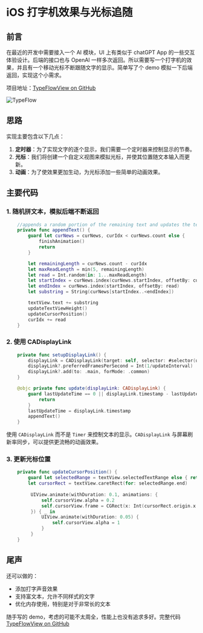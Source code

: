 # iOS 打字机效果与光标追随

## 前言

在最近的开发中需要接入一个 AI 模块，UI 上有类似于 chatGPT App 的一些交互体验设计。后端的接口也与 OpenAI 一样多次返回。所以需要写一个打字机的效果，并且有一个移动光标不断跟随文字的显示。简单写了个 demo 模拟一下后端返回，实现这个小需求。

项目地址：[TypeFlowView on GitHub](https://github.com/cocoonbud/TypeFlowView)

![TypeFlow](https://cdn.jsdelivr.net/gh/cocoonbud/TyporaPic@master//TypeFlow.gif)

## 思路

实现主要包含以下几点：

1. **定时器**：为了实现文字的逐个显示，我们需要一个定时器来控制显示的节奏。
2. **光标**：我们将创建一个自定义视图来模拟光标，并使其位置随文本输入而更新。
3. **动画**：为了使效果更加生动，为光标添加一些简单的动画效果。

## 主要代码

### 1. 随机拼文本，模拟后端不断返回

```swift
    //appends a random portion of the remaining text and updates the text view and cursor accordingly
    private func appendText() {
        guard let curNews = curNews, curIdx < curNews.count else {
            finishAnimation()
            return
        }

        let remainingLength = curNews.count - curIdx
        let maxReadLength = min(5, remainingLength)
        let read = Int.random(in: 1...maxReadLength)
        let startIndex = curNews.index(curNews.startIndex, offsetBy: curIdx)
        let endIndex = curNews.index(startIndex, offsetBy: read)
        let substring = String(curNews[startIndex..<endIndex])

        textView.text += substring
        updateTextViewHeight()
        updateCursorPosition()
        curIdx += read
    }
```

### 2. 使用 CADisplayLink

```swift
    private func setupDisplayLink() {
        displayLink = CADisplayLink(target: self, selector: #selector(update))
        displayLink?.preferredFramesPerSecond = Int(1/updateInterval)
        displayLink?.add(to: .main, forMode: .common)
    }

    @objc private func update(displayLink: CADisplayLink) {
        guard lastUpdateTime == 0 || displayLink.timestamp - lastUpdateTime >= updateInterval else {
            return
        }
        lastUpdateTime = displayLink.timestamp
        appendText()
    }
```

使用 `CADisplayLink` 而不是 `Timer` 来控制文本的显示。`CADisplayLink` 与屏幕刷新率同步，可以提供更流畅的动画效果。

### 3. 更新光标位置

```swift
    private func updateCursorPosition() {
        guard let selectedRange = textView.selectedTextRange else { return }
        let cursorRect = textView.caretRect(for: selectedRange.end)
        
         UIView.animate(withDuration: 0.1, animations: {
             self.cursorView.alpha = 0.2
             self.cursorView.frame = CGRect(x: Int(cursorRect.origin.x + self.textView.frame.origin.x), y: Int(cursorRect.origin.y + self.textView.frame.origin.y) + 4, width: 15, height: 15)
         }) { _ in
             UIView.animate(withDuration: 0.05) {
                 self.cursorView.alpha = 1
             }
         }
    }
```

## 尾声

还可以做的：

- 添加打字声音效果
- 支持富文本，允许不同样式的文字
- 优化内存使用，特别是对于非常长的文本

随手写的 demo，考虑的可能不太周全，性能上也没有追求多好。完整代码 [TypeFlowView on GitHub](https://github.com/cocoonbud/TypeFlowView)

